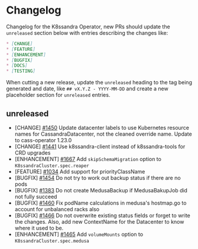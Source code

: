 # Changelog

Changelog for the K8ssandra Operator, new PRs should update the `unreleased` section below with entries describing the changes like:

```markdown
* [CHANGE]
* [FEATURE]
* [ENHANCEMENT]
* [BUGFIX]
* [DOCS]
* [TESTING]
```

When cutting a new release, update the `unreleased` heading to the tag being generated and date, like `## vX.Y.Z - YYYY-MM-DD` and create a new placeholder section for  `unreleased` entries.

## unreleased

* [CHANGE] [#1450](https://github.com/k8ssandra/k8ssandra-operator/issues/1450) Update datacenter labels to use Kubernetes resource names for CassandraDatacenter, not the cleaned override name. Update to cass-operator 1.23.0
* [CHANGE] [#1441](https://github.com/k8ssandra/k8ssandra-operator/issues/1441) Use k8ssandra-client instead of k8ssandra-tools for CRD upgrades
* [ENHANCEMENT] [#1667](https://github.com/k8ssahttps://github.com/k8ssandra/k8ssandra/issues/1667) Add `skipSchemaMigration` option to `K8ssandraCluster.spec.reaper`
* [FEATURE] [#1034](https://github.com/k8ssandra/k8ssandra-operator/issues/1034) Add support for priorityClassName
* [BUGFIX] [#1454](https://github.com/k8ssandra/k8ssandra-operator/issues/1454) Do not try to work out backup status if there are no pods
* [BUGFIX] [#1383](https://github.com/k8ssandra/k8ssandra-operator/issues/1383) Do not create MedusaBackup if MedusaBakupJob did not fully succeed
* [BUGFIX] [#1460](https://github.com/k8ssandra/k8ssandra-operator/issues/1460) Fix podName calculations in medusa's hostmap.go to account for unbalanced racks also
* [BUGFIX] [#1466](https://github.com/k8ssandra/k8ssandra-operator/issues/1466) Do not overwrite existing status fields or forget to write the changes. Also, add new ContextName for the Datacenter to know where it used to be.
* [ENHANCEMENT] [#1465](https://github.com/k8ssandra/k8ssandra/issues/1465) Add `volumeMounts` option to `K8ssandraCluster.spec.medusa`